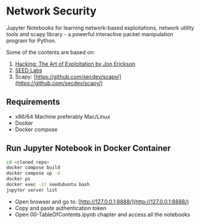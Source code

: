 # Network Security

Jupyter Notebooks for learning network-based exploitations, network utility tools and scapy library - a powerful interactive packet manipulation program for Python.

Some of the contents are based on:

1. [Hacking: The Art of Exploitation by Jon Erickson](https://www.amazon.com/Hacking-Art-Exploitation-Jon-Erickson/dp/1593271441/)
2. [SEED Labs](https://seedsecuritylabs.org/)
3. Scapy: [https://github.com/secdev/scapy/](https://github.com/secdev/scapy/)

## Requirements

- x86/64 Machine preferably Mac/Linux
- Docker
- Docker compose

## Run Jupyter Notebook in Docker Container

```bash
cd <cloned_repo>
docker compose build
docker compose up -d
docker ps
docker exec -it seedubuntu bash
jupyter server list
```

- Open browser and go to: [http://127.0.0.1:8888/](http://127.0.0.1:8888/)
- Copy and paste authentication token
- Open 00-TableOfContents.ipynb chapter and access all the notebooks
